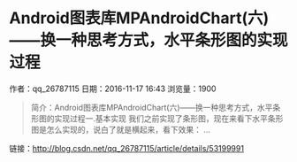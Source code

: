 # Android图表库MPAndroidChart(六)——换一种思考方式，水平条形图的实现过程
作者：qq_26787115
日期：2016-11-17 16:43
浏览量：1900
> 简介：Android图表库MPAndroidChart(六)——换一种思考方式，水平条形图的实现过程一.基本实现
  我们之前实现了条形图，现在来看下水平条形图是怎么实现的，说白了就是横起来，看下效果：  ...

 链接：http://blog.csdn.net/qq_26787115/article/details/53199991
